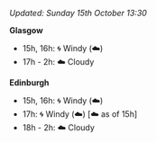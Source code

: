 *Updated: Sunday 15th October 13:30*

**Glasgow**

* 15h, 16h: :cyclone: Windy (:cloud:)
* 17h - 2h: :cloud: Cloudy

**Edinburgh**

* 15h, 16h: :cyclone: Windy (:cloud:)
* 17h: :cyclone: Windy (:cloud:) [:cloud: as of 15h]
* 18h - 2h: :cloud: Cloudy
